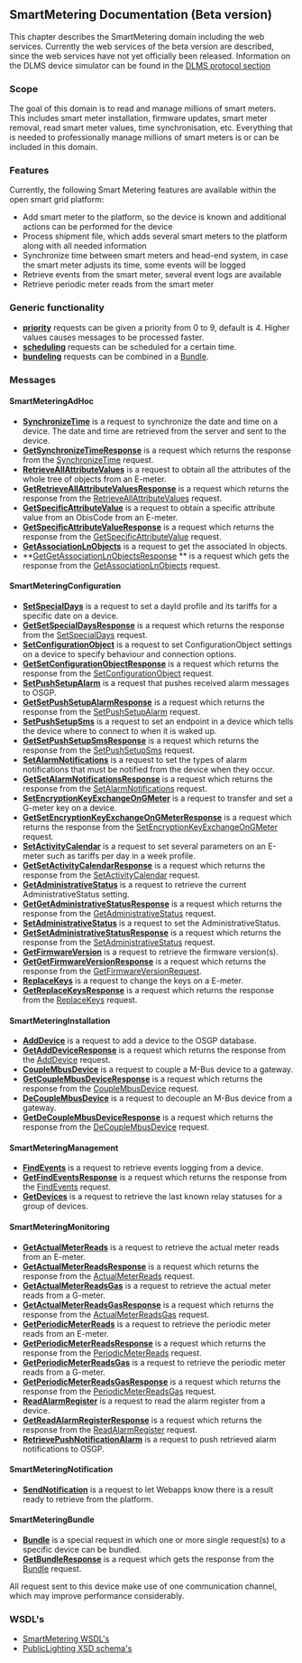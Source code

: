 ## SmartMetering Documentation (Beta version)

This chapter describes the SmartMetering domain including the web services. Currently the web services of the beta version are described, since the web services have not yet officially been released.
Information on the DLMS device simulator can be found in the [DLMS protocol section](../Protocols/DLMS/Devicesimulator.md)

### Scope
The goal of this domain is to read and manage millions of smart meters. This includes smart meter installation, firmware updates, smart meter removal, read smart meter values, time synchronisation, etc.
Everything that is needed to professionally manage millions of smart meters is or can be included in this domain.

### Features

Currently, the following Smart Metering features are available within the open smart grid platform:

- Add smart meter to the platform, so the device is known and additional actions can be performed for the device
- Process shipment file, which adds several smart meters to the platform along with all needed information
- Synchronize time between smart meters and head-end system, in case the smart meter adjusts its time, some events will be logged
- Retrieve events from the smart meter, several event logs are available
- Retrieve periodic meter reads from the smart meter

### Generic functionality

- **[priority](./smartmeteringwebservices/priority.md)** requests can be given a priority from 0 to 9, default is 4. Higher values causes messages to be processed faster.
- **[scheduling](./smartmeteringwebservices/scheduling.md)** requests can be scheduled for a certain time.
- **[bundeling](./smartmeteringwebservices/bundeling.md)** requests can be combined in a [Bundle](./smartmeteringwebservices/Bundle.md).


### Messages

#### SmartMeteringAdHoc
- **[SynchronizeTime](./smartmeteringwebservices/SynchronizeTime.md)** is a request to synchronize the date and time on a device. The date and time are retrieved from the server and sent to the device.
- **[GetSynchronizeTimeResponse](./smartmeteringwebservices/GetSynchronizeTimeResponse.md)** is a request which returns the response from the [SynchronizeTime](./smartmeteringwebservices/SynchronizeTime.md) request.
- **[RetrieveAllAttributeValues](./smartmeteringwebservices/RetrieveAllAttributeValues.md)** is a request to obtain all the attributes of the whole tree of objects from an E-meter. 
- **[GetRetrieveAllAttributeValuesResponse](./smartmeteringwebservices/GetRetrieveAllAttributeValuesResponse.md)** is a request which returns the response from the [RetrieveAllAttributeValues](./smartmeteringwebservices/RetrieveAllAttributeValues.md) request.
- **[GetSpecificAttributeValue](./smartmeteringwebservices/GetSpecificAttributeValue.md)** is a request to obtain a specific attribute value from an ObisCode from an E-meter. 
- **[GetSpecificAttributeValueResponse](./smartmeteringwebservices/GetSpecificAttributeValueResponse.md)** is a request which returns the response from the [GetSpecificAttributeValue](./smartmeteringwebservices/GetSpecificAttributeValue.md) request.
- **[GetAssociationLnObjects](./smartmeteringwebservices/GetAssociationLnObjects.md)** is a request to get the associated ln objects.
- **[GetGetAssociationLnObjectsResponse](./smartmeteringwebservices/GetGetAssociationLnObjectsResponse.md) ** is a request which gets the response from the [GetAssociationLnObjects](./smartmeteringwebservices/GetAssociationLnObjects.md) request.

#### SmartMeteringConfiguration
- **[SetSpecialDays](./smartmeteringwebservices/SetSpecialDays.md)** is a request to set a dayId profile and its tariffs for a specific date on a device.
- **[GetSetSpecialDaysResponse](./smartmeteringwebservices/GetSetSpecialDaysResponse.md)** is a request which returns the response from the [SetSpecialDays](./smartmeteringwebservices/SetSpecialDays.md) request.
- **[SetConfigurationObject](./smartmeteringwebservices/SetConfigurationObject.md)** is a request to set ConfigurationObject settings on a device to specify behaviour and connection options. 
- **[GetSetConfigurationObjectResponse](./smartmeteringwebservices/GetSetConfigurationObjectResponse.md)** is a request which returns the response from the [SetConfigurationObject](./smartmeteringwebservices/SetConfigurationObject.md) request.
- **[SetPushSetupAlarm](./smartmeteringwebservices/SetPushSetupAlarm.md)** is a request that pushes received alarm messages to OSGP.
- **[GetSetPushSetupAlarmResponse](./smartmeteringwebservices/GetSetPushSetupAlarmResponse.md)** is a request which returns the response from the [SetPushSetupAlarm](./smartmeteringwebservices/SetPushSetupAlarm.md) request.
- **[SetPushSetupSms](./smartmeteringwebservices/SetPushSetupSms.md)** is a request to set an endpoint in a device which tells the device where to connect to when it is waked up.
- **[GetSetPushSetupSmsResponse](./smartmeteringwebservices/GetSetPushSetupSmsResponse.md)** is a request which returns the response from the [SetPushSetupSms](./smartmeteringwebservices/SetPushSetupSms.md) request.
- **[SetAlarmNotifications](./smartmeteringwebservices/SetAlarmNotifications.md)** is a request to set the types of alarm notifications that must be notified from the device when they occur.
- **[GetSetAlarmNotificationsResponse](./smartmeteringwebservices/GetSetAlarmNotificationsResponse.md)** is a request which returns the response from the [SetAlarmNotifications](./smartmeteringwebservices/SetAlarmNotifications.md) request.
- **[SetEncryptionKeyExchangeOnGMeter](./smartmeteringwebservices/SetEncryptionKeyExchangeOnGMeter.md)** is a request to transfer and set a G-meter key on a device.
- **[GetSetEncryptionKeyExchangeOnGMeterResponse](./smartmeteringwebservices/GetSetEncryptionKeyExchangeOnGMeterResponse.md)** is a request which returns the response from the [SetEncryptionKeyExchangeOnGMeter](./smartmeteringwebservices/SetEncryptionKeyExchangeOnGMeter.md) request.
- **[SetActivityCalendar](./smartmeteringwebservices/SetActivityCalendar.md)** is a request to set several parameters on an E-meter such as tariffs per day in a week profile.
- **[GetSetActivityCalendarResponse](./smartmeteringwebservices/GetSetActivityCalendarResponse.md)** is a request which returns the response from the [SetActivityCalendar](./smartmeteringwebservices/SetActivityCalendar.md) request.
- **[GetAdministrativeStatus](./smartmeteringwebservices/GetAdministrativeStatus.md)** is a request to retrieve the current AdministrativeStatus setting.
- **[GetGetAdministrativeStatusResponse](./smartmeteringwebservices/GetGetAdministrativeStatusResponse.md)** is a request which returns the response from the [GetAdministrativeStatus](./smartmeteringwebservices/GetAdministrativeStatus.md) request.
- **[SetAdministrativeStatus](./smartmeteringwebservices/SetAdministrativeStatus.md)** is a request to set the AdministrativeStatus.
- **[GetSetAdministrativeStatusResponse](./smartmeteringwebservices/GetSetAdministrativeStatusResponse.md)** is a request which returns the response from the [SetAdministrativeStatus](./smartmeteringwebservices/SetAdministrativeStatus.md) request.
- **[GetFirmwareVersion](./smartmeteringwebservices/GetFirmwareVersion.md)** is a request to retrieve the firmware version(s).
- **[GetGetFirmwareVersionResponse](./smartmeteringwebservices/GetGetFirmwareVersionResponse.md)** is a request which returns the response from the [GetFirmwareVersionRequest](./smartmeteringwebservices/GetFirmwareVersion.md).
- **[ReplaceKeys](./smartmeteringwebservices/ReplaceKeys.md)** is a request to change the keys on a E-meter.
- **[GetReplaceKeysResponse](./smartmeteringwebservices/GetReplaceKeysResponse.md)** is a request which returns the response from the [ReplaceKeys](./smartmeteringwebservices/ReplaceKeys.md) request.

#### SmartMeteringInstallation
- **[AddDevice](./smartmeteringwebservices/AddDevice.md)** is a request to add a device to the OSGP database.
- **[GetAddDeviceResponse](./smartmeteringwebservices/GetAddDeviceResponse.md)** is a request which returns the response from the [AddDevice](./smartmeteringwebservices/AddDevice.md) request.
- **[CoupleMbusDevice](./smartmeteringwebservices/CoupleMbusDevice.md)** is a request to couple a M-Bus device to a gateway.
- **[GetCoupleMbusDeviceResponse](./smartmeteringwebservices/GetCoupleMbusDeviceResponse.md)** is a request which returns the response from the [CoupleMbusDevice](./smartmeteringwebservices/CoupleMbusDevice.md) request.
- **[DeCoupleMbusDevice](./smartmeteringwebservices/DeCoupleMbusDevice.md)** is a request to decouple an M-Bus device from a gateway.
- **[GetDeCoupleMbusDeviceResponse](./smartmeteringwebservices/GetDeCoupleMbusDeviceResponse.md)** is a request which returns the response from the [DeCoupleMbusDevice](./smartmeteringwebservices/DeCoupleMbusDevice.md) request.

#### SmartMeteringManagement
- **[FindEvents](./smartmeteringwebservices/FindEvents.md)** is a request to retrieve events logging from a device.
- **[GetFindEventsResponse](./smartmeteringwebservices/GetFindEventsResponse.md)** is a request which returns the response from the [FindEvents](./smartmeteringwebservices/FindEvents.md) request.
- **[GetDevices](./smartmeteringwebservices/GetDevices.md)** is a request to retrieve the last known relay statuses for a group of devices.

#### SmartMeteringMonitoring
- **[GetActualMeterReads](./smartmeteringwebservices/GetActualMeterReads.md)** is a request to retrieve the actual meter reads from an E-meter.
- **[GetActualMeterReadsResponse](./smartmeteringwebservices/GetActualMeterReadsResponse.md)** is a request which returns the response from the [ActualMeterReads](./smartmeteringwebservices/GetActualMeterReads.md) request.
- **[GetActualMeterReadsGas](./smartmeteringwebservices/GetActualMeterReadsGas.md)** is a request to retrieve the actual meter reads from a G-meter.
- **[GetActualMeterReadsGasResponse](./smartmeteringwebservices/GetActualMeterReadsGasResponse.md)** is a request which returns the response from the [ActualMeterReadsGas](./smartmeteringwebservices/ActualMeterReadsGas.md) request.
- **[GetPeriodicMeterReads](./smartmeteringwebservices/GetPeriodicMeterReads.md)** is a request to retrieve the periodic meter reads from an E-meter.
- **[GetPeriodicMeterReadsResponse](./smartmeteringwebservices/GetPeriodicMeterReadsResponse.md)** is a request which returns the response from the [PeriodicMeterReads](./smartmeteringwebservices/GetPeriodicMeterReads.md) request.
- **[GetPeriodicMeterReadsGas](./smartmeteringwebservices/GetPeriodicMeterReadsGas.md)** is a request to retrieve the periodic meter reads from a G-meter.
- **[GetPeriodicMeterReadsGasResponse](./smartmeteringwebservices/GetPeriodicMeterReadsGasResponse.md)** is a request which returns the response from the [PeriodicMeterReadsGas](./smartmeteringwebservices/GetPeriodicMeterReadsGas.md) request.
- **[ReadAlarmRegister](./smartmeteringwebservices/ReadAlarmRegister.md)** is a request to read the alarm register from a device.
- **[GetReadAlarmRegisterResponse](./smartmeteringwebservices/GetReadAlarmRegisterResponse.md)** is a request which returns the response from the [ReadAlarmRegister](./smartmeteringwebservices/ReadAlarmRegister.md) request.
- **[RetrievePushNotificationAlarm](./smartmeteringwebservices/RetrievePushNotificationAlarm.md)** is a request to push retrieved alarm notifications to OSGP.

#### SmartMeteringNotification
- **[SendNotification](./smartmeteringwebservices/SendNotification.md)** is a request to let Webapps know there is a result ready to retrieve from the platform.

#### SmartMeteringBundle
- **[Bundle](./smartmeteringwebservices/Bundle.md)**  is a special request in which one or more single request(s) to a specific device can be bundled.
- **[GetBundleResponse](./smartmeteringwebservices/Bundle.md)** is a request which gets the response from the [Bundle](./smartmeteringwebservices/Bundle.md) request.

All request sent to this device make use of one communication channel, which may improve performance considerably.

### WSDL's
* [SmartMetering WSDL's](https://github.com/OSGP/Shared/tree/development/osgp-ws-smartmetering/src/main/resources)
* [PublicLighting XSD schema's](https://github.com/OSGP/Shared/tree/development/osgp-ws-smartmetering/src/main/resources/schemas)
